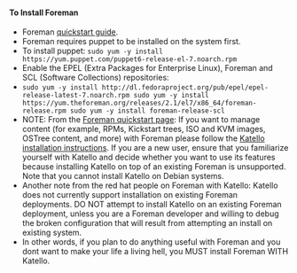 #### To Install Foreman
- Foreman [quickstart guide](https://theforeman.org/manuals/2.1/quickstart_guide.html).
-  Foreman requires puppet to be installed on the system first.
- To install puppet: `sudo yum -y install https://yum.puppet.com/puppet6-release-el-7.noarch.rpm`
- Enable the EPEL (Extra Packages for Enterprise Linux), Foreman and SCL (Software Collections) repositories:
- `sudo yum -y install http://dl.fedoraproject.org/pub/epel/epel-release-latest-7.noarch.rpm
sudo yum -y install https://yum.theforeman.org/releases/2.1/el7/x86_64/foreman-release.rpm
sudo yum -y install foreman-release-scl`
- NOTE: From the [Foreman quickstart page](https://theforeman.org/plugins/katello/3.16/installation/index.html): If you want to manage content (for example, RPMs, Kickstart trees, ISO and KVM images, OSTree content, and more) with Foreman please follow the [Katello installation instructions](https://theforeman.org/plugins/katello/3.16/installation/index.html). If you are a new user, ensure that you familiarize yourself with Katello and decide whether you want to use its features because installing Katello on top of an existing Foreman is unsupported. Note that you cannot install Katello on Debian systems. 
- Another note from the red hat people on Foreman with Katello: Katello does not currently support installation on existing Foreman deployments. DO NOT attempt to install Katello on an existing Foreman deployment, unless you are a Foreman developer and willing to debug the broken configuration that will result from attempting an install on existing system.
- In other words, if you plan to do anything useful with Foreman and you dont want to make your life a living hell, you MUST install Foreman WITH Katello. 
